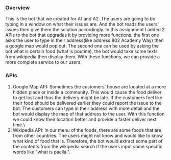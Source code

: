 ### Overview
This is the bot that we created for A1 and A2. The users are going to be typing in a window on what their issues are. And the bot reads the users' issues then give them the solution accordingly. In this assignment I added 2 APIs to the bot that upgrades it by providing more functions. the first one asks the user to type in their address(like address:802 Academy Way) then a google map would pop out. The second one can be used by asking the bot what is certain food (what is poutine), the bot would take some texts from wikipedia then display them. With these functions, we can provide a more complete service to our users.
### APIs
1. Google Map API: Sometimes the customers' house are located at a more hidden place or inside a community. This would cause the food deliver to get lost and thus the delivery might be late. If the customers feel like their food should be delivered earlier they could report the issue to the bot. The customers can type in their address with more detail and the bot would display the map of that address to the user. With this function we could know their location better and provide a faster deliver next time.\
2. Wikipedia API: In our menu of the foods, there are some foods that are from other countries. The users might not know and would like to know what kind of food that is. Therefore, the bot would extract some part of the contents from the wikipedia search if the users input some specific words like "what is paella.". 
